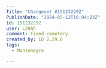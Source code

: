 ```yaml
---
Title: "Changeset #151232292"
PublishDate: "2024-05-12T16:04:23Z"
id: 151232292
user: L29Ah
comment: fixed cemetery
created_by: iD 2.29.0
tags:
  - Montenegro

---
```

